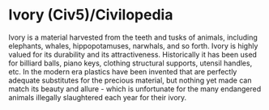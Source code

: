 # Ivory (Civ5)/Civilopedia

Ivory is a material harvested from the teeth and tusks of animals, including elephants, whales, hippopotamuses, narwhals, and so forth. Ivory is highly valued for its durability and its attractiveness. Historically it has been used for billiard balls, piano keys, clothing structural supports, utensil handles, etc. In the modern era plastics have been invented that are perfectly adequate substitutes for the precious material, but nothing yet made can match its beauty and allure - which is unfortunate for the many endangered animals illegally slaughtered each year for their ivory.